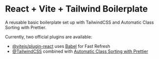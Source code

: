 # React + Vite + Tailwind Boilerplate

A reusable basic boilerplate set up with TailwindCSS and Automatic Class Sorting with Prettier.

Currently, two official plugins are available:

- [@vitejs/plugin-react](https://github.com/vitejs/vite-plugin-react/blob/main/packages/plugin-react/README.md) uses [Babel](https://babeljs.io/) for Fast Refresh
- [@TailwindCSS](https://tailwindcss.com/) combined with [Automatic Class Sorting with Prettier](https://tailwindcss.com/blog/automatic-class-sorting-with-prettier)
